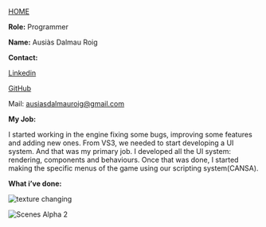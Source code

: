 [HOME](index.md)

**Role:** Programmer

**Name:** Ausiàs Dalmau Roig

**Contact:**

  [Linkedin](https://www.linkedin.com/in/ausias-dalmau-roig-005bb3a3/)
  
  [GitHub](https://github.com/auusi9)
  
  Mail: ausiasdalmauroig@gmail.com

**My Job:**

I started working in the engine fixing some bugs, improving some features and adding new ones. From VS3, we needed to start developing a UI system. And that was my primary job. I developed all the UI system: rendering, components and behaviours. Once that was done, I started making the specific menus of the game using our scripting system(CANSA).

**What i’ve done:**

![texture changing](https://lh3.googleusercontent.com/rLVeXjP6KX7ygB9QFgHf4ciD1iP_42fq0Fde-1PSyIM4lJgjNjTV3NqUa4w4PpvdQTccJYKCd_nSem1bW4r5X-7XlFn-1ktQLrB0QssjqxD7Vzq6tcFDK-SRnTTV3AcvYIHRXpVhcLY)

![Scenes Alpha 2](https://lh5.googleusercontent.com/oJcZGvAaQMTavHGs5_Q7dHkkxLSwpkzqxAyO-lcJRtnR4DLVEgDUjt9n8HG03I7QBbUz_G1P3DZIn0OK5QEh-jS287McUbaP0dLk6HJlAIuR0aFwoOjjXkxF8aygBhPJpfHdI5pjDh4)

